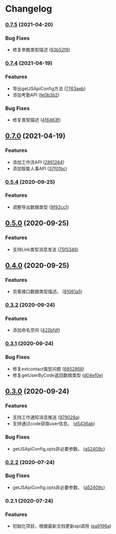 # Changelog
### [0.7.5](https://github.com/imbooo/dingtalk.js/compare/v0.7.4...v0.7.5) (2021-04-20)


### Bug Fixes

* 修复参数类型描述 ([93b52f9](https://github.com/imbooo/dingtalk.js/commit/93b52f9ad3a13e95ec14e37d568a603edda17df9))

### [0.7.4](https://github.com/imbooo/dingtalk.js/compare/v0.7.0...v0.7.4) (2021-04-19)


### Features

* 导出getJSApiConfig方法 ([7763aeb](https://github.com/imbooo/dingtalk.js/commit/7763aeb9c7920a158df779f50dd268bd85e2c9a3))
* 添加考勤API ([fe0b3b2](https://github.com/imbooo/dingtalk.js/commit/fe0b3b21f2c838aa00faf9283808fd110d220219))


### Bug Fixes

* 修复类型描述 ([416463f](https://github.com/imbooo/dingtalk.js/commit/416463f5f8b7e845249c103b070a41cdd29b6752))

## [0.7.0](https://github.com/imbooo/dingtalk.js/compare/v0.5.4...v0.7.0) (2021-04-19)


### Features

* 添加工作流API ([2861264](https://github.com/imbooo/dingtalk.js/commit/286126490e83227b98ed8d00d7bacbada8d44bc0))
* 添加智能人事API ([37f01bc](https://github.com/imbooo/dingtalk.js/commit/37f01bcd94d4e4ed147f5d17f5d71655986c54eb))

### [0.5.4](https://github.com/imbooo/dingtalk.js/compare/v0.5.0...v0.5.4) (2020-09-25)


### Features

* 调整导出数据类型 ([9f92cc1](https://github.com/imbooo/dingtalk.js/commit/9f92cc186d51f78ea85795ee8f08374339d19c8a))

## [0.5.0](https://github.com/imbooo/dingtalk.js/compare/v0.4.0...v0.5.0) (2020-09-25)


### Features

* 支持Link类型消息发送 ([75f5346](https://github.com/imbooo/dingtalk.js/commit/75f5346ac0f714b83208bf12090c0f1d5b64e2b9))

## [0.4.0](https://github.com/imbooo/dingtalk.js/compare/v0.3.2...v0.4.0) (2020-09-25)


### Features

* 完善接口数据类型描述。 ([81061a5](https://github.com/imbooo/dingtalk.js/commit/81061a5b1e28ada16630b570249ac0b1a0785992))

### [0.3.2](https://github.com/imbooo/dingtalk.js/compare/v0.3.1...v0.3.2) (2020-09-24)


### Features

* 添加命名空间 ([422bfdf](https://github.com/imbooo/dingtalk.js/commit/422bfdf89f3f9b07299bea3615c20a19ed402f19))

### [0.3.1](https://github.com/imbooo/dingtalk.js/compare/v0.3.0...v0.3.1) (2020-09-24)


### Bug Fixes

* 修复extcontact类型问题 ([6852868](https://github.com/imbooo/dingtalk.js/commit/68528680a39d328dfaeef57b97a4a3d67d6237cc))
* 修复getUserByCode返回数据类型 ([d04ef0e](https://github.com/imbooo/dingtalk.js/commit/d04ef0e7cfa554931a1fb0715ca4dc77a7e6d4d7))

## [0.3.0](https://github.com/imbooo/dingtalk.js/compare/v0.2.1...v0.3.0) (2020-09-24)


### Features

* 支持工作通知消息推送 ([979028a](https://github.com/imbooo/dingtalk.js/commit/979028a344545ff5b93408ef9cdb57c5b604ac36))
* 支持通过code获取user信息。 ([d5436ab](https://github.com/imbooo/dingtalk.js/commit/d5436ab4ddf35bea1897cf3abfd5f49e8ca1b2d0))


### Bug Fixes

* getJSApiConfig,opts非必要参数。 ([a52409c](https://github.com/imbooo/dingtalk.js/commit/a52409ce7d73d10ec9ef0860c47d1be389af4000))

### [0.2.2](https://github.com/imbooo/dingtalk.js/compare/v0.2.1...v0.2.2) (2020-07-24)


### Bug Fixes

* getJSApiConfig,opts非必要参数。 ([a52409c](https://github.com/imbooo/dingtalk.js/commit/a52409ce7d73d10ec9ef0860c47d1be389af4000))

### 0.2.1 (2020-07-24)


### Features

* 初始化项目，根据最新文档更新api调用 ([ea9196a](https://github.com/imbooo/dingtalk.js/commit/ea9196a32f648394c78a3b53aa997baba9de6054))
